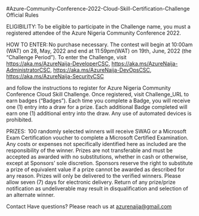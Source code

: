 #Azure-Community-Conference-2022-Cloud-Skill-Certification-Challenge
Official Rules

ELIGIBILITY: To be eligible to participate in the Challenge name, you must a registered attendee of the Azure Nigeria Community Conference 2022.

HOW TO ENTER: No purchase necessary. The contest will begin at 10:00am (WAT) on 28, May, 2022 and end at 11:59pm(WAT) on 19th, June, 2022 (the “Challenge Period”). To enter the Challenge, visit https://aka.ms/AzureNaija-DeveloperCSC, https://aka.ms/AzureNaija-AdministratorCSC, https://aka.ms/AzureNaija-DevOpsCSC, https://aka.ms/AzureNaija-SecurityCSC

and follow the instructions to register for Azure Nigeria Community Conference Cloud Skill Challenge. Once registered, visit Challenge_URL to earn badges (“Badges”). Each time you complete a Badge, you will receive one (1) entry into a draw for a prize. Each additional Badge completed will earn one (1) additional entry into the draw. Any use of automated devices is prohibited.

PRIZES:  100 randomly selected winners will receive SWAG or a Microsoft Exam Certification voucher to complete a Microsoft Certified Examination. Any costs or expenses not specifically identified here as included are the responsibility of the winner. Prizes are not transferable and must be accepted as awarded with no substitutions, whether in cash or otherwise, except at Sponsors’ sole discretion. Sponsors reserve the right to substitute a prize of equivalent value if a prize cannot be awarded as described for any reason. Prizes will only be delivered to the verified winners. Please allow seven (7) days for electronic delivery. Return of any prize/prize notification as undeliverable may result in disqualification and selection of an alternate winner.

Contact Have questions? Please reach us at azurenaija@gmail.com
